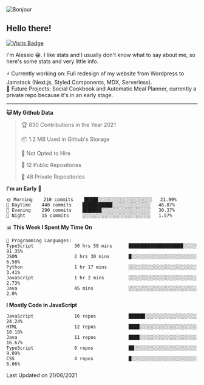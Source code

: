 ![Bonjour](https://i.redd.it/ayih4qogh2a51.png)

## Hello there!
[![Visits Badge](https://badges.pufler.dev/visits/PandaSekh/PandaSekh)](https://alessiofranceschi.me)

I'm Alessio 😀. I like stats and I usually don't know what to say about me, so here's some stats and very little info.

⚡ Currently working on: Full redesign of my website from Wordpress to Jamstack (Next.js, Styled Components, MDX, Serverless).  
🤔 Future Projects: Social Cookbook and Automatic Meal Planner, currently a private repo because it's in an early stage.

---

<!--START_SECTION:waka-->
**🐱 My Github Data** 

> 🏆 830 Contributions in the Year 2021
 > 
> 📦 1.2 MB Used in Github's Storage 
 > 
> 🚫 Not Opted to Hire
 > 
> 📜 12 Public Repositories 
 > 
> 🔑 48 Private Repositories  
 > 
**I'm an Early 🐤** 

```text
🌞 Morning    210 commits    █████░░░░░░░░░░░░░░░░░░░░   21.99% 
🌆 Daytime    440 commits    ███████████░░░░░░░░░░░░░░   46.07% 
🌃 Evening    290 commits    ███████░░░░░░░░░░░░░░░░░░   30.37% 
🌙 Night      15 commits     ░░░░░░░░░░░░░░░░░░░░░░░░░   1.57%

```


📊 **This Week I Spent My Time On** 

```text
💬 Programming Languages: 
TypeScript               30 hrs 58 mins      ████████████████████░░░░░   81.35% 
JSON                     2 hrs 30 mins       █░░░░░░░░░░░░░░░░░░░░░░░░   6.58% 
Python                   1 hr 17 mins        ░░░░░░░░░░░░░░░░░░░░░░░░░   3.41% 
JavaScript               1 hr 2 mins         ░░░░░░░░░░░░░░░░░░░░░░░░░   2.73% 
Java                     45 mins             ░░░░░░░░░░░░░░░░░░░░░░░░░   2.0%

```

**I Mostly Code in JavaScript** 

```text
JavaScript               16 repos            ██████░░░░░░░░░░░░░░░░░░░   24.24% 
HTML                     12 repos            ████░░░░░░░░░░░░░░░░░░░░░   18.18% 
Java                     11 repos            ████░░░░░░░░░░░░░░░░░░░░░   16.67% 
TypeScript               6 repos             ██░░░░░░░░░░░░░░░░░░░░░░░   9.09% 
CSS                      4 repos             █░░░░░░░░░░░░░░░░░░░░░░░░   6.06%

```



 Last Updated on 21/06/2021
<!--END_SECTION:waka-->
